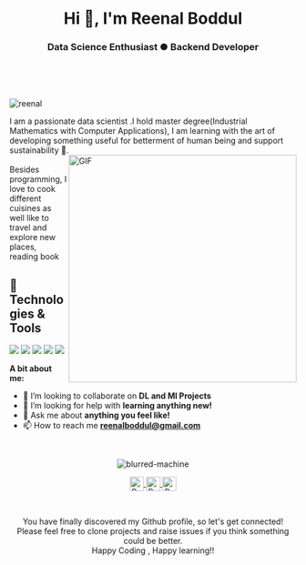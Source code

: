 <h1 align="center">Hi 👋, I'm Reenal Boddul</h1>
<h3 align="center">Data Science Enthusiast ● Backend Developer</h3>

<br />
<br />
<br />
<p align="left"> <img src="https://komarev.com/ghpvc/?username=reenal" alt="reenal" /> </p>
I am a passionate data scientist .I hold master degree(Industrial Mathematics with Computer Applications), I am learning with the art of developing something useful for betterment of human being and support sustainability
   🚀.
<br>
<img align="right" alt="GIF" src="https://github.com/reenal/reenal/blob/master/ailogo.gif" width="400px" />

<br/>
Besides programming, I love to cook different cuisines as well like to travel and explore new places, reading book 
<br>
  

## 🔧 Technologies & Tools
![](https://img.shields.io/badge/OS-Linux-informational?style=flat&logo=linux&logoColor=white&color=2bbc8a)
![](https://img.shields.io/badge/Code-Python-informational?style=flat&logo=python&logoColor=white&color=2bbc8a)
![](https://img.shields.io/badge/Code-JavaScript-informational?style=flat&logo=javascript&logoColor=white&color=2bbc8a)
![](https://img.shields.io/badge/Shell-Bash-informational?style=flat&logo=gnu-bash&logoColor=white&color=2bbc8a)
![](https://img.shields.io/badge/Tools-SQL-informational?style=flat&logo=postgresql&logoColor=white&color=2bbc8a)
  
  
**A bit about me:**

- 👯 I’m looking to collaborate on **DL and Ml Projects**
- 🤔 I’m looking for help with **learning anything new!**
- 💬 Ask me about **anything you feel like!**
- 📫 How to reach me **reenalboddul@gmail.com**

<br>
<p align="center">
<img src="https://github-readme-stats.vercel.app/api?username=reenal&show_icons=true" alt="blurred-machine"/>
</p>

<p align="center">
<a href="https://www.linkedin.com/in/reenal-zampal-boddul-29273826/">	
  <img align="center" alt="Reenal Boddul | LinkdeIn" width="25px" height="25" src="https://cdn.jsdelivr.net/npm/simple-icons@v3/icons/linkedin.svg" />	
</a>	
<a href="https://twitter.com/ReenalZampal">	
  <img align="center" alt="Reenal Boddul | Twitter" width="25px" height="25" src="https://cdn.jsdelivr.net/npm/simple-icons@v3/icons/twitter.svg" />	
</a>	
<a href="https://www.instagram.com/reenalzampal">	
  <img align="center" alt="Reenal Boddul | Instagram" width="25px" height="25" src="https://cdn.jsdelivr.net/npm/simple-icons@v3/icons/instagram.svg" />	
</a>
</p>
<br>

<p align="center">
You have finally discovered my Github profile, so let's get connected!
<br/>
Please feel free to clone projects and raise issues if you think something could be better.
<br/>
Happy Coding , Happy learning!!
</p>  
